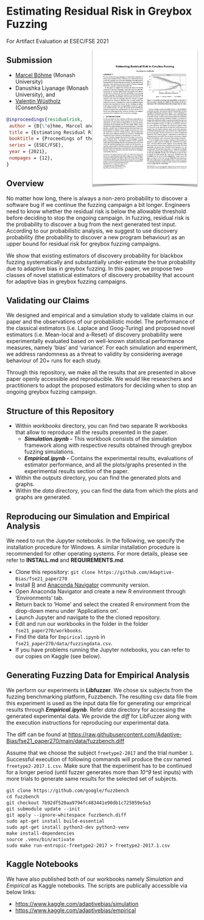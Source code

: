 # Estimating Residual Risk in Greybox Fuzzing
For Artifact Evaluation at ESEC/FSE 2021

<a href="https://github.com/Adaptive-Bias/fse21_paper270/raw/main/esecfse2021-paper270.pdf"><img src="https://github.com/Adaptive-Bias/fse21_paper270/raw/main/esecfse2021-paper270.png" align="right" width="280"></a>

## Submission
* [Marcel Böhme](https://mboehme.github.io/) (Monash University)
* Danushka Liyanage (Monash University), and
* [Valentin Wüstholz](http://www.wuestholz.com/) (ConsenSys)
```bibtex
@inproceedings{residualrisk,
 author = {B{\"o}hme, Marcel and Liyanage, Danushka and W{\"u}stholz, Valentin}, 
 title = {Estimating Residual Risk in Greybox Fuzzing},
 booktitle = {Proceedings of the 15th Joint meeting of the European Software Engineering Conference and the ACM SIGSOFT Symposium on the Foundations of Software Engineering},
 series = {ESEC/FSE},
 year = {2021},
 numpages = {12},
}
```

## Overview
No matter how long, there is always a non-zero probability to discover a software bug if we continue the fuzzing campaign a bit longer. Engineers need to know whether the residual risk is below the allowable threshold before deciding to stop the ongoing campaign. In fuzzing, residual risk is the probability to discover a bug from the next generated test input. According to our probabilistic analysis, we suggest to use discovery probability (the probability to discover a new program behaviour) as an upper bound for residual risk for greybox fuzzing campaigns.

We show that existing estimators of discovery probability for blackbox fuzzing systematically and substantially under-estimate the true probability due to adaptive bias in greybox fuzzing. In this paper, we propose two classes of novel statistical estimators of discovery probability that account for adaptive bias in greybox fuzzing campaigns. 

## Validating our Claims
We designed and empirical and a simulation study to validate claims in our paper and the observations of our probabilistic model. The performance of the classical estimators (i.e. Laplace and Goog-Turing) and proposed novel estimators (i.e. Mean-local and a-Reset) of discovery probability were experimentally evaluated based on well-known statistical performance measures, namely ‘bias’ and ‘variance’. For each simulation and experiment, we address randomness as a threat to validity by considering average behaviour of 20+ runs for each study.  

Through this repository, we make all the results that are presented in above paper openly accessible and reproducible. We would like researchers and practitioners to adopt the proposed estimators for deciding when to stop an ongoing greybox fuzzing campaign.

## Structure of this Repository
* Within *workbooks* directory, you can find two separate R workbooks that allow to reproduce all the results presented in the paper. 
  * ***Simulation.ipynb -*** This workbook consists of the simulation framework along with respective results obtained through greybox fuzzing simulations. 
  * ***Empirical.ipynb -*** Contains the experimental results, evaluations of estimator performance, and all the plots/graphs presented in the experimental results section of the paper.
* Within the *outputs* directory, you can find the generated plots and graphs.
* Within the *data* directory, you can find the data from which the plots and graphs are generated.

## Reproducing our Simulation and Empirical Analysis 
We need to run the Jupyter notebooks. In the following, we specify the installation procedure for Windows. A similar installation procedure is recommended for other operating systems. For more details, please see refer to **INSTALL.md** and **REQUIREMENTS.md**.

* Clone this repository: `git clone https://github.com/Adaptive-Bias/fse21_paper270`
* Install [R](https://cran.r-project.org/bin/windows/base/) and [Anaconda Navigator](https://docs.anaconda.com/anaconda/navigator/) community version.
* Open Anaconda Navigator and create a new R environment through ‘Environments’ tab.
* Return back to ‘Home’ and select the created R environment from the drop-down menu under ‘Applications on’.
* Launch Jupyter and navigate to the the cloned repository. 
* Edit and run our workbooks in the folder in the folder `fse21_paper270/workbooks`.
* Find the data for `Empirical.ipynb` in `fse21_paper270/data/fuzzingdata.csv`.
* If you have problems running the Jupyter notebooks, you can refer to our copies on Kaggle (see below).

## Generating Fuzzing Data for Empirical Analysis
We perform our experiments in **Libfuzzer**. We chose six subjects from the fuzzing benchmarking platform, Fuzzbench. The resulting csv data file from this experiment is used as the input data file for generating our emprirical results through ***Empirical.ipynb***. Refer *data* directory for accessing the generated  experimental data. We provide the *diff* for LibFuzzer along with the execution instructions for reproducing our experimental data.

The diff can be found at https://raw.githubusercontent.com/Adaptive-Bias/fse21_paper270/main/data/fuzzbench.diff

Assume that we choose the subject ```freetype2-2017``` and the trial number ```1```. Successful execution of following commands will produce the csv named ```freetype2-2017.1.csv```. Make sure that the experiment has to be continued for a longer period (until fuzzer generates more than *10^9* test inputs) with more trials to generate same results for the selected set of subjects.

```
git clone https://github.com/google/fuzzbench
cd fuzzbench
git checkout 7b92df520aa9794fc483441e90db1c725859e5a3
git submodule update --init
git apply --ignore-whitespace fuzzbench.diff 
sudo apt-get install build-essential
sudo apt-get install python3-dev python3-venv
make install-dependencies
source .venv/bin/activate
sudo make run-entropic-freetype2-2017 > freetype2-2017.1.csv
```

## Kaggle Notebooks

We have also published both of our workbooks namely *Simulation* and *Empirical* as Kaggle notebooks. The scripts are publically accessible via below links:

- https://www.kaggle.com/adaptivebias/simulation
- https://www.kaggle.com/adaptivebias/empirical
